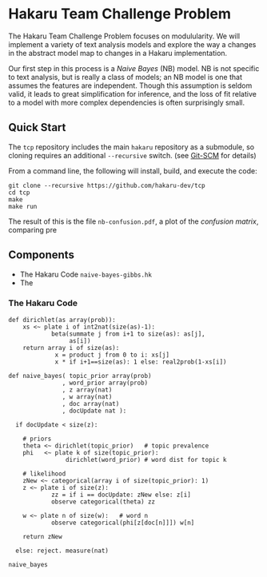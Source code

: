 # Hakaru Team Challenge Problem

The Hakaru Team Challenge Problem focuses on modulularity. We will implement a variety of text analysis models and explore the way a changes in the abstract model map to changes in a Hakaru implementation.

Our first step in this process is a *Naive Bayes* (NB) model. NB is not specific to text analysis, but is really a class of models; an NB model is one that assumes the features are independent. Though this assumption is seldom valid, it leads to great simplification for inference, and the loss of fit relative to a model with more complex dependencies is often surprisingly small.

## Quick Start

The `tcp` repository includes the main `hakaru` repository as a submodule, so cloning requires an additional `--recursive` switch. (see [Git-SCM](https://git-scm.com/book/en/v2/Git-Tools-Submodules) for details)

From a command line, the following will install, build, and execute the code:

```
git clone --recursive https://github.com/hakaru-dev/tcp
cd tcp
make
make run
```

The result of this is the file `nb-confusion.pdf`, a plot of the *confusion matrix*, comparing pre



## Components

* The Hakaru Code `naive-bayes-gibbs.hk`
* The 

### The Hakaru Code

```
def dirichlet(as array(prob)):
    xs <~ plate i of int2nat(size(as)-1):
            beta(summate j from i+1 to size(as): as[j],
                 as[i])
    return array i of size(as):
             x = product j from 0 to i: xs[j]
             x * if i+1==size(as): 1 else: real2prob(1-xs[i])

def naive_bayes( topic_prior array(prob)
               , word_prior array(prob)
               , z array(nat)
               , w array(nat)
               , doc array(nat)
               , docUpdate nat ):

  if docUpdate < size(z):

    # priors
    theta <~ dirichlet(topic_prior)   # topic prevalence
    phi   <~ plate k of size(topic_prior):
                dirichlet(word_prior) # word dist for topic k

    # likelihood
    zNew <~ categorical(array i of size(topic_prior): 1)
    z <~ plate i of size(z):
            zz = if i == docUpdate: zNew else: z[i]
            observe categorical(theta) zz

    w <~ plate n of size(w):   # word n
            observe categorical(phi[z[doc[n]]]) w[n]

    return zNew

  else: reject. measure(nat)

naive_bayes
```
